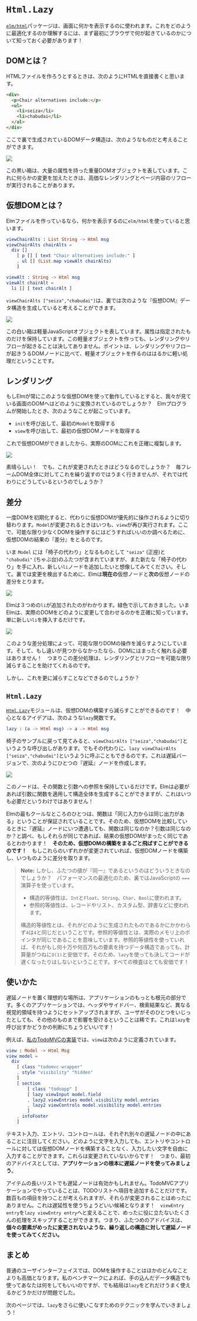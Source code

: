 # `Html.Lazy`

<!-- In the [`elm/html`](https://package.elm-lang.org/packages/elm/html/latest/) package is used to show things on screen. To understand how to optimize it, we need to learn how it works in the first place! -->

[`elm/html`](https://package.elm-lang.org/packages/elm/html/latest/)パッケージは、画面に何かを表示するのに使われます。これをどのように最適化するのか理解するには、まず最初にブラウザで何が起きているのかについて知っておく必要があります！

<!-- ## What is the DOM? -->

## DOMとは？

<!-- If you are creating an HTML file, you would write HTML directly like this: -->

HTMLファイルを作ろうとするときは、次のようにHTMLを直接書くと思います。

```html
<div>
  <p>Chair alternatives include:</p>
  <ul>
    <li>seiza</li>
    <li>chabudai</li>
  </ul>
</div>
```

<!-- You can think of this as producing some DOM data structure behind the scenes: -->

ここで裏で生成されているDOMデータ構造は、次のようなものだと考えることができます。

![](diagrams/dom.svg)

<!-- The black boxes represent heavy-weight DOM objects with hundreds of attributes. And when any of them change, it can trigger expensive renders and reflows of page content. -->

この黒い箱は、大量の属性を持った重量DOMオブジェクトを表しています。これに何らかの変更を加えたときは、高価なレンダリングとページ内容のリフローが実行されることがあります。


<!-- ## What is Virtual DOM? --> 

## 仮想DOMとは？

<!-- If you are creating an Elm file, you would use `elm/html` to write something like this: --> 

Elmファイルを作っているなら、何かを表示するのに`elm/html`を使っていると思います。

```elm
viewChairAlts : List String -> Html msg
viewChairAlts chairAlts =
  div []
    [ p [] [ text "Chair alternatives include:" ]
    , ul [] (List.map viewAlt chairAlts)
    ]

viewAlt : String -> Html msg
viewAlt chairAlt =
  li [] [ text chairAlt ]
```

<!-- You can think of `viewChairAlts ["seiza","chabudai"]` as producing some “Virtual DOM” data structure behind the scenes: -->

`viewChairAlts ["seiza","chabudai"]`は、裏では次のような『仮想DOM』データ構造を生成していると考えることができます。

![](diagrams/vdom.svg)

<!-- The white boxes represent light-weight JavaScript objects. They only have the attributes you specify. Their creation can never cause renders or reflows. Point is, compared to DOM nodes, these are much cheaper to allocate! -->

この白い箱は軽量JavaScriptオブジェクトを表しています。属性は指定されたものだけを保持しています。この軽量オブジェクトを作っても、レンダリングやリフローが起きることは決してありません。ポイントは、レンダリングやリフローが起きうるDOMノードに比べて、軽量オブジェクトを作るのははるかに軽い処理だということです。


<!-- ## Render -->

## レンダリング

<!-- If we are always working with these virtual nodes in Elm, how does it get converted to the DOM we see on screen? When an Elm program starts, it goes like this: --> 

もしElmが常にこのような仮想DOMを使って動作しているとすると、我々が見ている画面のDOMへはどのように変換されているのでしょうか？　Elmプログラムが開始したとき、次のようなことが起こっています。

<!--
- Call `init` to get the initial `Model`.
- Call `view` to get the initial virtual nodes.
-->

- `init`を呼び出して、最初の`Model`を取得する
- `view`を呼び出して、最初の仮想DOMノードを取得する

<!-- Now that we have virtual nodes, we make an exact replica in the real DOM: --> 

これで仮想DOMができましたから、実際のDOMにこれを正確に複製します。

![](diagrams/render.svg)

<!-- Great! But what about when things change? Redoing the whole DOM on every frame does not work, so what do we do instead? -->

素晴らしい！　でも、これが変更されたときはどうなるのでしょうか？　毎フレームDOM全体に対してこれを繰り返すのではうまく行きませんが、それでは代わりにどうしているというのでしょうか？


<!-- ## Diffing -->

## 差分

<!-- Once we have the initial DOM, we switch to working primarily with virtual nodes instead. Whenever the `Model` changes, we run `view` again. From there, we “diff” the resulting virtual nodes to figure out how to touch the DOM as little as possible. -->


一度DOMを初期化すると、代わりに仮想DOMが優先的に操作されるように切り替わります。`Model`が変更されるときはいつも、`view`が再び実行されます。ここで、可能な限り少なくDOMを操作するにはどうすればいいのか調べるために、仮想DOMの結果の『差分』をとるのです。

<!-- So imagine our `Model` gets a new chair alternative, and we want to add a new `li` node for it. Behind the scenes, Elm diffs the **current** virtual nodes and the **next** virtual nodes to detect any changes: -->

いま `Model` には「椅子の代わり」となるものとして `"seiza"` (正座)と `"chabudai"` (ちゃぶ台)のふたつが含まれていますが、また新たな「椅子の代わり」を手に入れ、新しい`li`ノードを追加したいと想像してみてください。そして。裏では変更を検出するために、Elmは**現在の**仮想ノードと**次の**仮想ノードの差分をとります。

![](diagrams/diff.svg)

<!-- It noticed that a third `li` was added. I marked it in green. Elm now knows exactly how to modify the real DOM to make it match. Just insert that new `li`: -->

Elmは３つめの`li`が追加されたのがわかります。緑色で示しておきました。いまElmは、実際のDOMをどのように変更して合わせるのかを正確に知っています。単に新しい`li`を挿入するだけです。

![](diagrams/patch.svg)

<!-- This diffing process makes it possible to touch the DOM as little as possible. And if no differences are found, we do not need to touch the DOM at all! So this process helps minimize the renders and reflows that need to happen. -->

このような差分処理によって、可能な限りDOMの操作を減らすようにしています。そして、もし違いが見つからなかったなら、DOMにはまったく触れる必要はありません！　つまりこの差分処理は、レンダリングとリフローを可能な限り減らすることを助けてくれるのです。

<!-- But can we do even less work? -->

しかし、これを更に減らすことなどできるのでしょうか？


## `Html.Lazy`

<!-- The [`Html.Lazy`](https://package.elm-lang.org/packages/elm/html/latest/Html-Lazy/) module makes it possible to not even build the virtual nodes! The core idea is the `lazy` function: -->

[`Html.Lazy`](https://package.elm-lang.org/packages/elm/html/latest/Html-Lazy/)モジュールは、仮想DOMの構築すら減らすことができるのです！　中心となるアイデアは、次のような`lazy`関数です。

```elm
lazy : (a -> Html msg) -> a -> Html msg
```

<!-- Going back to our chair example, we called `viewChairAlts ["seiza","chabudai"]`, but we could just as easily have called `lazy viewChairAlts ["seiza","chabudai"]` instead. The lazy version allocates a single “lazy” node like this: -->

椅子のサンプルに戻って見てみると、`viewChairAlts ["seiza","chabudai"]`というような呼び出しがあります。でもその代わりに、`lazy viewChairAlts ["seiza","chabudai"]`というように呼ぶこともできるのです。これは遅延バージョンで、次のようにひとつの『遅延』ノードを作成します。

![](diagrams/lazy.svg)

<!-- The node just keeps a reference to the function and arguments. Elm can put the function and arguments together to generate the whole structure if needed, but it is not always needed! -->

このノードは、その関数と引数への参照を保持しているだけです。Elmは必要があれば引数に関数を適用して構造全体を生成することができますが、これはいつも必要だというわけではありません！

<!-- One of the cool things about Elm is the “same input, same output” guarantee for functions. So whenever we run into two “lazy” nodes while diffing virtual nodes, we ask is the function the same? Are the arguments the same? If they are all the same, we know the resulting virtual nodes are the same as well! **So we can skip building the virtual nodes entirely!** If any of them have changed, we can build the virtual nodes and do a normal diff. -->

Elmの最もクールなところのひとつは、関数は「同じ入力からは同じ出力がある」ということが保証されていることです。そのため、仮想DOMを比較しているときに『遅延』ノードにいつ遭遇しても、関数は同じなのか？引数は同じなのか？と調べ、もしそれらが同じであれば、結果の仮想DOMがまったく同じであるとわかります！　**そのため、仮想DOMの構築をまるごと飛ばすことができるのです！**　もしこれらのいずれかが変更されていれば、仮想DOMノードを構築し、いつものように差分を取ります。

<!--
> **Note:** When are two values “the same” though? To optimize for performance, we use JavaScript’s `===` operator behind the scenes:
>
> - Structural equality is used for `Int`, `Float`, `String`, `Char`, and `Bool`.
> - Reference equality is used for records, lists, custom types, dictionaries, etc.
>
> Structural equality means that `4` is the same as `4` no matter how you produced those values. Reference equality means the actual pointer in memory has to be the same. Using reference equality is always cheap `O(1)`, even when the data structure has thousands or millions of entries. So this is mostly about making sure that using `lazy` will never slow your code down a bunch by accident. All the checks are super cheap!
-->

> **Note:** しかし、ふたつの値が『同一』であるというのはどういうときなのでしょうか？　パフォーマンスの最適化のため、裏ではJavaScriptの `===`演算子を使っています。
> 
> - 構造的等値性は、`Int`と`Float`、`String`、`Char`、`Bool`に使われます。
> - 参照的等値性は、レコードやリスト、カスタム型、辞書などに使われます。
> 
> 構造的等値性とは、それがどのように生成されたものであるかにかかわらず`4`は`4`と同じだということです。参照的等値性とは、実際のメモリ上のポインタが同じであることを意味しています。参照的等値性を使っていれば、それがもし何十万や何百万もの要素を持つデータ構造であっても、計算量がつねに`O(1)`と安価です。そのため、`lazy`を使っても決してコードが遅くなったりはしないということです。すべての検査はとても安価です！

<!-- ## Usage --> 

## 使いかた

<!-- The ideal place to put a lazy node is at the root of your application. Many applications are set up to have distinct visual regions like headers, sidebars, search results, etc. And when people are messing with one, they are very rarely messing with the others. This creates really natural lines for `lazy` calls! -->

遅延ノードを置く理想的な場所は、アプリケーションのもっとも根元の部分です。多くのアプリケーションでは、ヘッダやサイドバー、検索結果など、異なる視覚的領域を持つようにセットアップされますが、ユーザがそのひとつをいじったとしても、その他のものまで影響を受けるということは稀です。これは`lazy`を呼び出すかどうかの判断にちょうどいいです！

<!-- For example, in [my TodoMVC implementation](https://github.com/evancz/elm-todomvc/), the `view` is defined like this: --> 

例えば、[私のTodoMVCの実装](https://github.com/evancz/elm-todomvc/)では、`view`は次のように定義されています。

```elm
view : Model -> Html Msg
view model =
  div
    [ class "todomvc-wrapper"
    , style "visibility" "hidden"
    ]
    [ section
        [ class "todoapp" ]
        [ lazy viewInput model.field
        , lazy2 viewEntries model.visibility model.entries
        , lazy2 viewControls model.visibility model.entries
        ]
    , infoFooter
    ]
```

<!-- Notice that the text input, entries, and controls are all in separate lazy nodes. So I can type however many characters I want in the input without ever building virtual nodes for the entries or controls. They are not changing! So the first tip is **try to use lazy nodes at the root of your application.** --> 

テキスト入力、エントリ、コントロールは、それぞれ別々の遅延ノードの中にあることに注目してください。どのように文字を入力しても、エントリやコントロールに対しては仮想DOMノードを構築することなく、入力したい文字を自由に入力することができます。これらは変更されていないからです！　つまり、最初のアドバイスとしては、**アプリケーションの根本に遅延ノードを使ってみましょう**。

<!-- It can also be useful to use lazy in long lists of items. In the TodoMVC app, it is all about adding entries to your todo list. You could conceivable have hundreds of entries, but they change very infrequently. This is a great candidate for laziness! By switching `viewEntry entry` to `lazy viewEntry entry` we can skip a bunch of allocation that is very rarely useful. So the second tip is **try to use lazy nodes on repeated structures where each individual item change infrequently.** -->

アイテムの長いリストでも遅延ノードは有効かもしれません。TodoMVCアプリケーションでやっていることは、TODOリストへ項目を追加することだけです。数百もの項目を持つことが考えられますが、それらが変更されることはめったにありません。これは遅延性を使うちょうどいい候補となります！　`viewEntry entry`を`lazy viewEntry entry`へと変えることで、めったに役に立たないたくさんの処理をスキップすることができます。つまり、ふたつめのアドバイスは、**個々の要素がめったに変更されないような、繰り返しの構造に対して遅延ノードを使ってみてください。**

<!-- ## Summary -->

## まとめ

<!-- Touching the DOM is way more expensive than anything that happens in a normal user interface. Based on my benchmarking, you can do whatever you want with fancy data structures, but in the end it only matters how much you successfully use `lazy`. -->

普通のユーザインターフェイスでは、DOMを操作することはほかのどんなことよりも高価となります。私のベンチマークによれば、手の込んだデータ構造でも使ってあなたは何をしてもいいのですが、でも結局は`lazy`をどれだけうまく使えるかどうかだけが問題でした。

<!-- On the next page, we will learn a technique to use `lazy` even more! -->

次のページでは、`lazy`をさらに使いこなすためのテクニックを学んでいきましょう！
